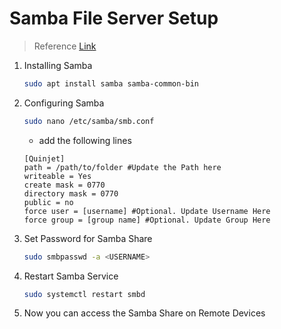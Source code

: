 # Samba File Server Setup

> Reference [Link](https://pimylifeup.com/raspberry-pi-samba/)

1. Installing Samba
    ```bash
    sudo apt install samba samba-common-bin
    ```
2. Configuring Samba
    ```bash
    sudo nano /etc/samba/smb.conf
    ```
	- add the following lines
	```
	[Quinjet]
	path = /path/to/folder #Update the Path here
	writeable = Yes
	create mask = 0770
	directory mask = 0770
	public = no
	force user = [username] #Optional. Update Username Here
	force group = [group name] #Optional. Update Group Here
	```

3. Set Password for Samba Share
    ```bash
    sudo smbpasswd -a <USERNAME>
    ```

4. Restart Samba Service
    ```bash
    sudo systemctl restart smbd
    ```

5. Now you can access the Samba Share on Remote Devices